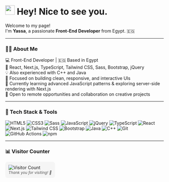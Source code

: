 <h1>
  <img src="https://emojis.slackmojis.com/emojis/images/1531849430/4246/blob-sunglasses.gif?1531849430" width="30"/>
  Hey! Nice to see you.
</h1>

<p>Welcome to my page!<br>
I'm <strong>Yassa</strong>, a passionate <strong>Front-End Developer</strong> from Egypt. 🇪🇬</p>

---

### 👨‍💻 About Me

💻 Front-End Developer | 🇪🇬 Based in Egypt  
🔧 React, Next.js, TypeScript, Tailwind CSS, Sass, Bootstrap, jQuery  
💡 Also experienced with C++ and Java  
🎯 Focused on building clean, responsive, and interactive UIs  
🌱 Currently learning advanced JavaScript patterns & exploring server-side rendering with Next.js  
🤝 Open to remote opportunities and collaboration on creative projects

---

### 🚀 Tech Stack & Tools

<p>
  <img alt="HTML5" src="https://img.shields.io/badge/-HTML5-E34F26?style=flat-square&logo=html5&logoColor=white" />
  <img alt="CSS3" src="https://img.shields.io/badge/-CSS3-1572B6?style=flat-square&logo=css3&logoColor=white" />
  <img alt="Sass" src="https://img.shields.io/badge/-Sass-CC6699?style=flat-square&logo=sass&logoColor=white" />
  <img alt="JavaScript" src="https://img.shields.io/badge/-JavaScript-F7DF1E?style=flat-square&logo=javascript&logoColor=black" />
  <img alt="jQuery" src="https://img.shields.io/badge/-jQuery-0769AD?style=flat-square&logo=jquery&logoColor=white" />
  <img alt="TypeScript" src="https://img.shields.io/badge/-TypeScript-007ACC?style=flat-square&logo=typescript&logoColor=white" />
  <img alt="React" src="https://img.shields.io/badge/-React-45b8d8?style=flat-square&logo=react&logoColor=white" />
  <img alt="Next.js" src="https://img.shields.io/badge/-Next.js-000000?style=flat-square&logo=next.js&logoColor=white" />
  <img alt="Tailwind CSS" src="https://img.shields.io/badge/-Tailwind_CSS-38B2AC?style=flat-square&logo=tailwind-css&logoColor=white" />
  <img alt="Bootstrap" src="https://img.shields.io/badge/-Bootstrap-563D7C?style=flat-square&logo=bootstrap&logoColor=white" />
  <img alt="Java" src="https://img.shields.io/badge/-Java-007396?style=flat-square&logo=java&logoColor=white" />
  <img alt="C++" src="https://img.shields.io/badge/-C++-00599C?style=flat-square&logo=c%2B%2B&logoColor=white" />
  <img alt="Git" src="https://img.shields.io/badge/-Git-F05032?style=flat-square&logo=git&logoColor=white" />
  <img alt="GitHub Actions" src="https://img.shields.io/badge/-Github_Actions-2088FF?style=flat-square&logo=github-actions&logoColor=white" />
  <img alt="npm" src="https://img.shields.io/badge/-NPM-CB3837?style=flat-square&logo=npm&logoColor=white" />
</p>

---

<h3>📊 Visitor Counter</h3>

<div style="background-color: #f5f5f5; padding: 10px; border-radius: 8px; width: fit-content;">
  <img src="https://profile-counter.glitch.me/yassa-dev/count.svg" alt="Visitor Count" />
  <p style="margin: 0; font-size: 12px; color: #555;"><i>Thank you for visiting! 🙌</i></p>
</div>

